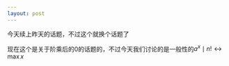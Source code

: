 ```yaml
---
layout: post
---
```

今天续上昨天的话题，不过这个就换个话题了

现在这个是关于阶乘后的0的话题的，不过今天我们讨论的是一般性的$a^x\mid n!\leftrightarrow \max x$
